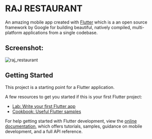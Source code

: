 # RAJ RESTAURANT

An amazing mobile app created with [Flutter](https://flutter.dev) which is a an open source framework by Google for building beautiful, natively compiled, multi-platform applications from a single codebase.


## Screenshot: 

![raj_restaurant](https://user-images.githubusercontent.com/52855540/236669657-96c0c5a2-6c0b-4f9f-96fe-a68c6385bcfd.jpg)




## Getting Started

This project is a starting point for a Flutter application.

A few resources to get you started if this is your first Flutter project:

- [Lab: Write your first Flutter app](https://docs.flutter.dev/get-started/codelab)
- [Cookbook: Useful Flutter samples](https://docs.flutter.dev/cookbook)

For help getting started with Flutter development, view the
[online documentation](https://docs.flutter.dev/), which offers tutorials,
samples, guidance on mobile development, and a full API reference.
